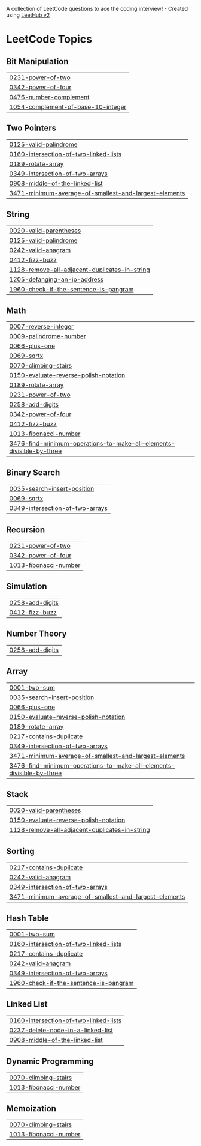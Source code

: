 A collection of LeetCode questions to ace the coding interview! - Created using [LeetHub v2](https://github.com/arunbhardwaj/LeetHub-2.0)
<!---LeetCode Topics Start-->
# LeetCode Topics
## Bit Manipulation
|  |
| ------- |
| [0231-power-of-two](https://github.com/PRAKHARSAHUJI/Leetcode/tree/master/0231-power-of-two) |
| [0342-power-of-four](https://github.com/PRAKHARSAHUJI/Leetcode/tree/master/0342-power-of-four) |
| [0476-number-complement](https://github.com/PRAKHARSAHUJI/Leetcode/tree/master/0476-number-complement) |
| [1054-complement-of-base-10-integer](https://github.com/PRAKHARSAHUJI/Leetcode/tree/master/1054-complement-of-base-10-integer) |
## Two Pointers
|  |
| ------- |
| [0125-valid-palindrome](https://github.com/PRAKHARSAHUJI/Leetcode/tree/master/0125-valid-palindrome) |
| [0160-intersection-of-two-linked-lists](https://github.com/PRAKHARSAHUJI/Leetcode/tree/master/0160-intersection-of-two-linked-lists) |
| [0189-rotate-array](https://github.com/PRAKHARSAHUJI/Leetcode/tree/master/0189-rotate-array) |
| [0349-intersection-of-two-arrays](https://github.com/PRAKHARSAHUJI/Leetcode/tree/master/0349-intersection-of-two-arrays) |
| [0908-middle-of-the-linked-list](https://github.com/PRAKHARSAHUJI/Leetcode/tree/master/0908-middle-of-the-linked-list) |
| [3471-minimum-average-of-smallest-and-largest-elements](https://github.com/PRAKHARSAHUJI/Leetcode/tree/master/3471-minimum-average-of-smallest-and-largest-elements) |
## String
|  |
| ------- |
| [0020-valid-parentheses](https://github.com/PRAKHARSAHUJI/Leetcode/tree/master/0020-valid-parentheses) |
| [0125-valid-palindrome](https://github.com/PRAKHARSAHUJI/Leetcode/tree/master/0125-valid-palindrome) |
| [0242-valid-anagram](https://github.com/PRAKHARSAHUJI/Leetcode/tree/master/0242-valid-anagram) |
| [0412-fizz-buzz](https://github.com/PRAKHARSAHUJI/Leetcode/tree/master/0412-fizz-buzz) |
| [1128-remove-all-adjacent-duplicates-in-string](https://github.com/PRAKHARSAHUJI/Leetcode/tree/master/1128-remove-all-adjacent-duplicates-in-string) |
| [1205-defanging-an-ip-address](https://github.com/PRAKHARSAHUJI/Leetcode/tree/master/1205-defanging-an-ip-address) |
| [1960-check-if-the-sentence-is-pangram](https://github.com/PRAKHARSAHUJI/Leetcode/tree/master/1960-check-if-the-sentence-is-pangram) |
## Math
|  |
| ------- |
| [0007-reverse-integer](https://github.com/PRAKHARSAHUJI/Leetcode/tree/master/0007-reverse-integer) |
| [0009-palindrome-number](https://github.com/PRAKHARSAHUJI/Leetcode/tree/master/0009-palindrome-number) |
| [0066-plus-one](https://github.com/PRAKHARSAHUJI/Leetcode/tree/master/0066-plus-one) |
| [0069-sqrtx](https://github.com/PRAKHARSAHUJI/Leetcode/tree/master/0069-sqrtx) |
| [0070-climbing-stairs](https://github.com/PRAKHARSAHUJI/Leetcode/tree/master/0070-climbing-stairs) |
| [0150-evaluate-reverse-polish-notation](https://github.com/PRAKHARSAHUJI/Leetcode/tree/master/0150-evaluate-reverse-polish-notation) |
| [0189-rotate-array](https://github.com/PRAKHARSAHUJI/Leetcode/tree/master/0189-rotate-array) |
| [0231-power-of-two](https://github.com/PRAKHARSAHUJI/Leetcode/tree/master/0231-power-of-two) |
| [0258-add-digits](https://github.com/PRAKHARSAHUJI/Leetcode/tree/master/0258-add-digits) |
| [0342-power-of-four](https://github.com/PRAKHARSAHUJI/Leetcode/tree/master/0342-power-of-four) |
| [0412-fizz-buzz](https://github.com/PRAKHARSAHUJI/Leetcode/tree/master/0412-fizz-buzz) |
| [1013-fibonacci-number](https://github.com/PRAKHARSAHUJI/Leetcode/tree/master/1013-fibonacci-number) |
| [3476-find-minimum-operations-to-make-all-elements-divisible-by-three](https://github.com/PRAKHARSAHUJI/Leetcode/tree/master/3476-find-minimum-operations-to-make-all-elements-divisible-by-three) |
## Binary Search
|  |
| ------- |
| [0035-search-insert-position](https://github.com/PRAKHARSAHUJI/Leetcode/tree/master/0035-search-insert-position) |
| [0069-sqrtx](https://github.com/PRAKHARSAHUJI/Leetcode/tree/master/0069-sqrtx) |
| [0349-intersection-of-two-arrays](https://github.com/PRAKHARSAHUJI/Leetcode/tree/master/0349-intersection-of-two-arrays) |
## Recursion
|  |
| ------- |
| [0231-power-of-two](https://github.com/PRAKHARSAHUJI/Leetcode/tree/master/0231-power-of-two) |
| [0342-power-of-four](https://github.com/PRAKHARSAHUJI/Leetcode/tree/master/0342-power-of-four) |
| [1013-fibonacci-number](https://github.com/PRAKHARSAHUJI/Leetcode/tree/master/1013-fibonacci-number) |
## Simulation
|  |
| ------- |
| [0258-add-digits](https://github.com/PRAKHARSAHUJI/Leetcode/tree/master/0258-add-digits) |
| [0412-fizz-buzz](https://github.com/PRAKHARSAHUJI/Leetcode/tree/master/0412-fizz-buzz) |
## Number Theory
|  |
| ------- |
| [0258-add-digits](https://github.com/PRAKHARSAHUJI/Leetcode/tree/master/0258-add-digits) |
## Array
|  |
| ------- |
| [0001-two-sum](https://github.com/PRAKHARSAHUJI/Leetcode/tree/master/0001-two-sum) |
| [0035-search-insert-position](https://github.com/PRAKHARSAHUJI/Leetcode/tree/master/0035-search-insert-position) |
| [0066-plus-one](https://github.com/PRAKHARSAHUJI/Leetcode/tree/master/0066-plus-one) |
| [0150-evaluate-reverse-polish-notation](https://github.com/PRAKHARSAHUJI/Leetcode/tree/master/0150-evaluate-reverse-polish-notation) |
| [0189-rotate-array](https://github.com/PRAKHARSAHUJI/Leetcode/tree/master/0189-rotate-array) |
| [0217-contains-duplicate](https://github.com/PRAKHARSAHUJI/Leetcode/tree/master/0217-contains-duplicate) |
| [0349-intersection-of-two-arrays](https://github.com/PRAKHARSAHUJI/Leetcode/tree/master/0349-intersection-of-two-arrays) |
| [3471-minimum-average-of-smallest-and-largest-elements](https://github.com/PRAKHARSAHUJI/Leetcode/tree/master/3471-minimum-average-of-smallest-and-largest-elements) |
| [3476-find-minimum-operations-to-make-all-elements-divisible-by-three](https://github.com/PRAKHARSAHUJI/Leetcode/tree/master/3476-find-minimum-operations-to-make-all-elements-divisible-by-three) |
## Stack
|  |
| ------- |
| [0020-valid-parentheses](https://github.com/PRAKHARSAHUJI/Leetcode/tree/master/0020-valid-parentheses) |
| [0150-evaluate-reverse-polish-notation](https://github.com/PRAKHARSAHUJI/Leetcode/tree/master/0150-evaluate-reverse-polish-notation) |
| [1128-remove-all-adjacent-duplicates-in-string](https://github.com/PRAKHARSAHUJI/Leetcode/tree/master/1128-remove-all-adjacent-duplicates-in-string) |
## Sorting
|  |
| ------- |
| [0217-contains-duplicate](https://github.com/PRAKHARSAHUJI/Leetcode/tree/master/0217-contains-duplicate) |
| [0242-valid-anagram](https://github.com/PRAKHARSAHUJI/Leetcode/tree/master/0242-valid-anagram) |
| [0349-intersection-of-two-arrays](https://github.com/PRAKHARSAHUJI/Leetcode/tree/master/0349-intersection-of-two-arrays) |
| [3471-minimum-average-of-smallest-and-largest-elements](https://github.com/PRAKHARSAHUJI/Leetcode/tree/master/3471-minimum-average-of-smallest-and-largest-elements) |
## Hash Table
|  |
| ------- |
| [0001-two-sum](https://github.com/PRAKHARSAHUJI/Leetcode/tree/master/0001-two-sum) |
| [0160-intersection-of-two-linked-lists](https://github.com/PRAKHARSAHUJI/Leetcode/tree/master/0160-intersection-of-two-linked-lists) |
| [0217-contains-duplicate](https://github.com/PRAKHARSAHUJI/Leetcode/tree/master/0217-contains-duplicate) |
| [0242-valid-anagram](https://github.com/PRAKHARSAHUJI/Leetcode/tree/master/0242-valid-anagram) |
| [0349-intersection-of-two-arrays](https://github.com/PRAKHARSAHUJI/Leetcode/tree/master/0349-intersection-of-two-arrays) |
| [1960-check-if-the-sentence-is-pangram](https://github.com/PRAKHARSAHUJI/Leetcode/tree/master/1960-check-if-the-sentence-is-pangram) |
## Linked List
|  |
| ------- |
| [0160-intersection-of-two-linked-lists](https://github.com/PRAKHARSAHUJI/Leetcode/tree/master/0160-intersection-of-two-linked-lists) |
| [0237-delete-node-in-a-linked-list](https://github.com/PRAKHARSAHUJI/Leetcode/tree/master/0237-delete-node-in-a-linked-list) |
| [0908-middle-of-the-linked-list](https://github.com/PRAKHARSAHUJI/Leetcode/tree/master/0908-middle-of-the-linked-list) |
## Dynamic Programming
|  |
| ------- |
| [0070-climbing-stairs](https://github.com/PRAKHARSAHUJI/Leetcode/tree/master/0070-climbing-stairs) |
| [1013-fibonacci-number](https://github.com/PRAKHARSAHUJI/Leetcode/tree/master/1013-fibonacci-number) |
## Memoization
|  |
| ------- |
| [0070-climbing-stairs](https://github.com/PRAKHARSAHUJI/Leetcode/tree/master/0070-climbing-stairs) |
| [1013-fibonacci-number](https://github.com/PRAKHARSAHUJI/Leetcode/tree/master/1013-fibonacci-number) |
<!---LeetCode Topics End-->